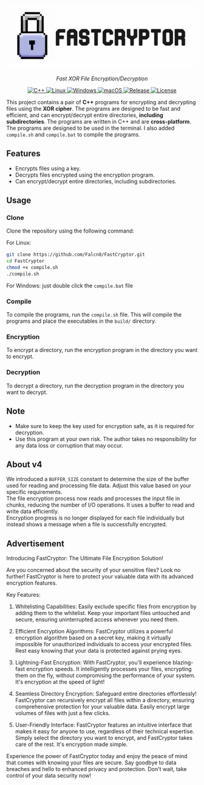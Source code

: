 <p align="center">
    <img src="FastCryptor.jpg" alt="FastCryptor">
    </p>
    <p align="center">
        <em>Fast XOR File Encryption/Decryption</em>
</p>
<p align="center">
    <a href="https://cplusplus.com/" target="_blank">
        <img src="https://img.shields.io/badge/C%2B%2B-00599C?style=for-the-badge&logo=c%2B%2B&logoColor=white" alt="C++">
    </a>
    <a href="https://www.linux.org/" target="_blank">
        <img src="https://img.shields.io/badge/Linux-FCC624?style=for-the-badge&logo=linux&logoColor=black" alt="Linux">
    </a>
    <a href="https://www.microsoft.com/en-us/windows" target="_blank">
        <img src="https://img.shields.io/badge/Windows-0078D6?style=for-the-badge&logo=windows&logoColor=white" alt="Windows">
    </a>
    <a href="https://www.apple.com/macos/ventura/" target="_blank">
        <img src="https://img.shields.io/badge/mac%20os-000000?style=for-the-badge&logo=apple&logoColor=white" alt="macOS">
    </a>
    <a href="https://snyk.io/" target="_blank">
        <img src="https://img.shields.io/badge/Snyk-4C4A73?style=for-the-badge&logo=snyk&logoColor=white" alt="Release">
    </a>
    <a href="https://github.com/Falcn8/FastCryptor/LICENSE" target="_blank">
        <img src="https://img.shields.io/github/license/Falcn8/FastCryptor?style=for-the-badge" alt="License">
    </a>
</p>

This project contains a pair of **C++** programs for encrypting and decrypting files using the **XOR cipher**. The programs are designed to be fast and efficient, and can encrypt/decrypt entire directories, **including subdirectories**. The programs are written in C++ and are **cross-platform**. The programs are designed to be used in the terminal. I also added `compile.sh` and `compile.bat` to compile the programs.

## Features

- Encrypts files using a key.
- Decrypts files encrypted using the encryption program.
- Can encrypt/decrypt entire directories, including subdirectories.

## Usage

### Clone

Clone the repository using the following command:

For Linux:

```bash
git clone https://github.com/Falcn8/FastCryptor.git
cd FastCryptor
chmod +x compile.sh
./compile.sh
```

For Windows: just double click the `compile.bat` file

### Compile

To compile the programs, run the `compile.sh` file. This will compile the programs and place the executables in the `build/` directory.

### Encryption

To encrypt a directory, run the encryption program in the directory you want to encrypt.

### Decryption

To decrypt a directory, run the decryption program in the directory you want to decrypt.

## Note

- Make sure to keep the key used for encryption safe, as it is required for decryption.
- Use this program at your own risk. The author takes no responsibility for any data loss or corruption that may occur.

## About v4

We introduced a `BUFFER_SIZE` constant to determine the size of the buffer used for reading and processing file data. Adjust this value based on your specific requirements.  
The file encryption process now reads and processes the input file in chunks, reducing the number of I/O operations. It uses a buffer to read and write data efficiently.  
Encryption progress is no longer displayed for each file individually but instead shows a message when a file is successfully encrypted.  


## Advertisement

Introducing FastCryptor: The Ultimate File Encryption Solution!  

Are you concerned about the security of your sensitive files? Look no further! FastCryptor is here to protect your valuable data with its advanced encryption features.  

Key Features:  

1. Whitelisting Capabilities: Easily exclude specific files from encryption by adding them to the whitelist. Keep your important files untouched and secure, ensuring uninterrupted access whenever you need them.  

2. Efficient Encryption Algorithms: FastCryptor utilizes a powerful encryption algorithm based on a secret key, making it virtually impossible for unauthorized individuals to access your encrypted files. Rest easy knowing that your data is protected against prying eyes.  

3. Lightning-Fast Encryption: With FastCryptor, you'll experience blazing-fast encryption speeds. It intelligently processes your files, encrypting them on the fly, without compromising the performance of your system. It's encryption at the speed of light!  

4. Seamless Directory Encryption: Safeguard entire directories effortlessly! FastCryptor can recursively encrypt all files within a directory, ensuring comprehensive protection for your valuable data. Easily encrypt large volumes of files with just a few clicks.  

5. User-Friendly Interface: FastCryptor features an intuitive interface that makes it easy for anyone to use, regardless of their technical expertise. Simply select the directory you want to encrypt, and FastCryptor takes care of the rest. It's encryption made simple.  

Experience the power of FastCryptor today and enjoy the peace of mind that comes with knowing your files are secure. Say goodbye to data breaches and hello to enhanced privacy and protection. Don't wait, take control of your data security now!  
